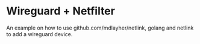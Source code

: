 # Wireguard + Netfilter

An example on how to use github.com/mdlayher/netlink, golang and netlink to add a wireguard device. 